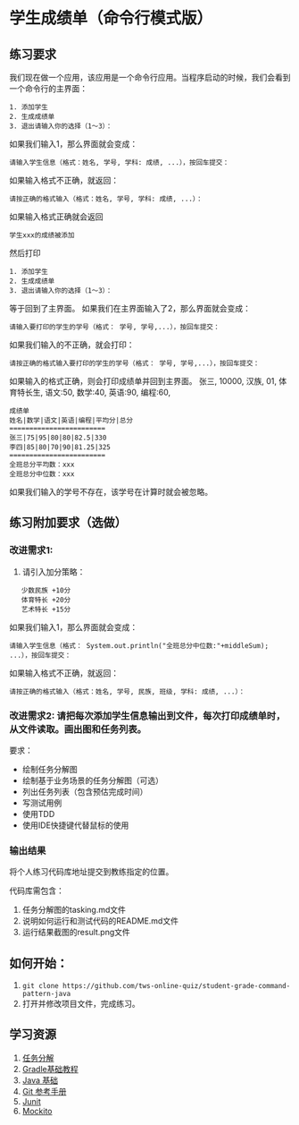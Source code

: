 # 学生成绩单（命令行模式版）

## 练习要求

我们现在做一个应用，该应用是一个命令行应用。当程序启动的时候，我们会看到一个命令行的主界面：

```
1. 添加学生
2. 生成成绩单
3. 退出请输入你的选择（1～3）：
```

如果我们输入1，那么界面就会变成：

```
请输入学生信息（格式：姓名, 学号, 学科: 成绩, ...），按回车提交：
```

如果输入格式不正确，就返回：

```
请按正确的格式输入（格式：姓名, 学号, 学科: 成绩, ...）：
```

如果输入格式正确就会返回

```
学生xxx的成绩被添加
```

然后打印

```
1. 添加学生
2. 生成成绩单
3. 退出请输入你的选择（1～3）：
```

等于回到了主界面。 
如果我们在主界面输入了2，那么界面就会变成：

```
请输入要打印的学生的学号（格式： 学号, 学号,...），按回车提交：
```

如果我们输入的不正确，就会打印：

```
请按正确的格式输入要打印的学生的学号（格式： 学号, 学号,...），按回车提交：
```

如果输入的格式正确，则会打印成绩单并回到主界面。
张三, 10000, 汉族, 01, 体育特长生, 语文:50, 数学:40, 英语:90, 编程:60,
```
成绩单
姓名|数学|语文|英语|编程|平均分|总分
========================
张三|75|95|80|80|82.5|330
李四|85|80|70|90|81.25|325
========================
全班总分平均数：xxx
全班总分中位数：xxx
```

如果我们输入的学号不存在，该学号在计算时就会被忽略。

## 练习附加要求（选做）

### 改进需求1: 

1. 请引入加分策略：
```
   少数民族 +10分 
   体育特长 +20分 
   艺术特长 +15分
```

如果我们输入1，那么界面就会变成：

```
请输入学生信息（格式： System.out.println("全班总分中位数:"+middleSum); ...），按回车提交：
```

如果输入格式不正确，就返回：

```
请按正确的格式输入（格式：姓名, 学号, 民族, 班级, 学科: 成绩, ...）：
```

### 改进需求2: 请把每次添加学生信息输出到文件，每次打印成绩单时，从文件读取。画出图和任务列表。

要求：

- 绘制任务分解图
- 绘制基于业务场景的任务分解图（可选）
- 列出任务列表（包含预估完成时间）
- 写测试用例
- 使用TDD
- 使用IDE快捷键代替鼠标的使用

### 输出结果

将个人练习代码库地址提交到教练指定的位置。

代码库需包含：

1. 任务分解图的tasking.md文件
2. 说明如何运行和测试代码的README.md文件
3. 运行结果截图的result.png文件

## 如何开始：

1. `git clone https://github.com/tws-online-quiz/student-grade-command-pattern-java`
2. 打开并修改项目文件，完成练习。

## 学习资源

1. [任务分解](https://www.zybuluo.com/jtong/note/504192)
2. [Gradle基础教程](http://tutorials.jenkov.com/gradle/gradle-tutorial.html)
3. [Java 基础](http://www.runoob.com/java/java-tutorial.html)
4. [Git 参考手册](http://gitref.org/zh/index.html)
5. [Junit](http://junit.org/junit5/docs/current/user-guide/#writing-tests-assertions)
6. [Mockito](http://site.mockito.org/)